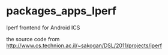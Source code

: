packages_apps_Iperf
===================

Iperf frontend for Android ICS

the source code from http://www.cs.technion.ac.il/~sakogan/DSL/2011/projects/iperf